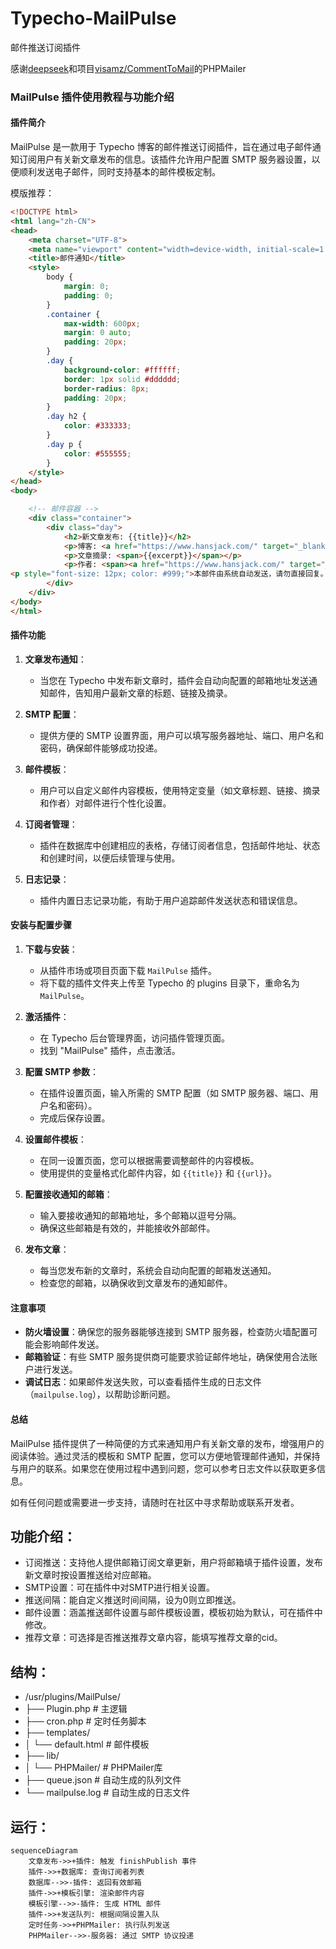 # Typecho-MailPulse
邮件推送订阅插件

感谢[deepseek](https://www.deepseek.com/)和项目[visamz/CommentToMail](https://github.com/visamz/CommentToMail)的PHPMailer

### MailPulse 插件使用教程与功能介绍

#### 插件简介

MailPulse 是一款用于 Typecho 博客的邮件推送订阅插件，旨在通过电子邮件通知订阅用户有关新文章发布的信息。该插件允许用户配置 SMTP 服务器设置，以便顺利发送电子邮件，同时支持基本的邮件模板定制。

模版推荐：
```html
<!DOCTYPE html>
<html lang="zh-CN">
<head>
    <meta charset="UTF-8">
    <meta name="viewport" content="width=device-width, initial-scale=1.0">
    <title>邮件通知</title>
    <style>
        body {
            margin: 0;
            padding: 0;
        }
        .container {
            max-width: 600px;
            margin: 0 auto;
            padding: 20px;
        }
        .day {
            background-color: #ffffff;
            border: 1px solid #dddddd;
            border-radius: 8px;
            padding: 20px;
        }
        .day h2 {
            color: #333333;
        }
        .day p {
            color: #555555;
        }
    </style>
</head>
<body>

    <!-- 邮件容器 -->
    <div class="container">
        <div class="day">
            <h2>新文章发布: {{title}}</h2>
            <p>博客: <a href="https://www.hansjack.com/" target="_blank" style="color:#0e70df; text-decoration: none;">时光流·言</a></p>
            <p>文章摘录: <span>{{excerpt}}</span></p>
            <p>作者: <span><a href="https://www.hansjack.com/" target="_blank" style="color:#0e70df; text-decoration: none;">HansJack</a></span></p>
<p style="font-size: 12px; color: #999;">本邮件由系统自动发送，请勿直接回复。</p>
        </div>
    </div>
</body>
</html>


```

#### 插件功能

1. **文章发布通知**：
   - 当您在 Typecho 中发布新文章时，插件会自动向配置的邮箱地址发送通知邮件，告知用户最新文章的标题、链接及摘录。

2. **SMTP 配置**：
   - 提供方便的 SMTP 设置界面，用户可以填写服务器地址、端口、用户名和密码，确保邮件能够成功投递。

3. **邮件模板**：
   - 用户可以自定义邮件内容模板，使用特定变量（如文章标题、链接、摘录和作者）对邮件进行个性化设置。

4. **订阅者管理**：
   - 插件在数据库中创建相应的表格，存储订阅者信息，包括邮件地址、状态和创建时间，以便后续管理与使用。

5. **日志记录**：
   - 插件内置日志记录功能，有助于用户追踪邮件发送状态和错误信息。

#### 安装与配置步骤

1. **下载与安装**：
   - 从插件市场或项目页面下载 `MailPulse` 插件。
   - 将下载的插件文件夹上传至 Typecho 的 plugins 目录下，重命名为 `MailPulse`。

2. **激活插件**：
   - 在 Typecho 后台管理界面，访问插件管理页面。
   - 找到 "MailPulse" 插件，点击激活。

3. **配置 SMTP 参数**：
   - 在插件设置页面，输入所需的 SMTP 配置（如 SMTP 服务器、端口、用户名和密码）。
   - 完成后保存设置。

4. **设置邮件模板**：
   - 在同一设置页面，您可以根据需要调整邮件的内容模板。
   - 使用提供的变量格式化邮件内容，如 `{{title}}` 和 `{{url}}`。

5. **配置接收通知的邮箱**：
   - 输入要接收通知的邮箱地址，多个邮箱以逗号分隔。
   - 确保这些邮箱是有效的，并能接收外部邮件。

6. **发布文章**：
   - 每当您发布新的文章时，系统会自动向配置的邮箱发送通知。
   - 检查您的邮箱，以确保收到文章发布的通知邮件。

#### 注意事项

- **防火墙设置**：确保您的服务器能够连接到 SMTP 服务器，检查防火墙配置可能会影响邮件发送。
- **邮箱验证**：有些 SMTP 服务提供商可能要求验证邮件地址，确保使用合法账户进行发送。
- **调试日志**：如果邮件发送失败，可以查看插件生成的日志文件（`mailpulse.log`），以帮助诊断问题。

#### 总结

MailPulse 插件提供了一种简便的方式来通知用户有关新文章的发布，增强用户的阅读体验。通过灵活的模板和 SMTP 配置，您可以方便地管理邮件通知，并保持与用户的联系。如果您在使用过程中遇到问题，您可以参考日志文件以获取更多信息。

如有任何问题或需要进一步支持，请随时在社区中寻求帮助或联系开发者。




## 功能介绍：
- 订阅推送：支持他人提供邮箱订阅文章更新，用户将邮箱填于插件设置，发布新文章时按设置推送给对应邮箱。
- SMTP设置：可在插件中对SMTP进行相关设置。
- 推送间隔：能自定义推送时间间隔，设为0则立即推送。
- 邮件设置：涵盖推送邮件设置与邮件模板设置，模板初始为默认，可在插件中修改。
- 推荐文章：可选择是否推送推荐文章内容，能填写推荐文章的cid。



## 结构：
- /usr/plugins/MailPulse/
- ├── Plugin.php             # 主逻辑
- ├── cron.php               # 定时任务脚本
- ├── templates/
- │   └── default.html       # 邮件模板
- ├── lib/
- │   └── PHPMailer/         # PHPMailer库
- ├── queue.json             # 自动生成的队列文件
- └── mailpulse.log          # 自动生成的日志文件

## 运行：
```mermaid
sequenceDiagram
    文章发布->>+插件: 触发 finishPublish 事件
    插件->>+数据库: 查询订阅者列表
    数据库-->>-插件: 返回有效邮箱
    插件->>+模板引擎: 渲染邮件内容
    模板引擎-->>-插件: 生成 HTML 邮件
    插件->>+发送队列: 根据间隔设置入队
    定时任务->>+PHPMailer: 执行队列发送
    PHPMailer-->>-服务器: 通过 SMTP 协议投递
```
